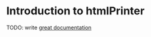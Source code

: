 # Introduction to htmlPrinter

TODO: write [great documentation](http://jacobian.org/writing/great-documentation/what-to-write/)
